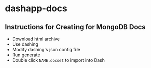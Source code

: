 # dashapp-docs

## Instructions for Creating for MongoDB Docs

- Download html archive
- Use dashing
- Modify dashing's json config file
- Run generate
- Double click `NAME.docset` to import into Dash


```

```
